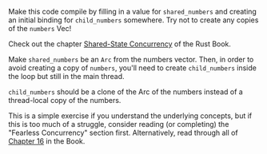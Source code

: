 

Make this code compile by filling in a value for `shared_numbers` and creating an initial binding for `child_numbers` somewhere.
Try not to create any copies of the `numbers` Vec!

Check out the chapter [Shared-State Concurrency](https://doc.rust-lang.org/book/2018-edition/ch16-03-shared-state.html) of the Rust Book.

<div class="hint">

  Make `shared_numbers` be an `Arc` from the numbers vector.
  Then, in order to avoid creating a copy of `numbers`, you'll need to create `child_numbers` inside the loop but still in the main thread.

  `child_numbers` should be a clone of the Arc of the numbers instead of a thread-local copy of the numbers.
</div>

<div class="hint">This is a simple exercise if you understand the underlying concepts, but if this
is too much of a struggle, consider reading (or completing) the "Fearless Concurrency" section first. Alternatively, read through all of <a href="https://doc.rust-lang.org/stable/book/ch16-00-concurrency.html">Chapter 16</a> in the Book.
</div>